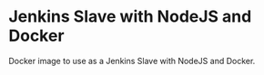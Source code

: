 # Jenkins Slave with NodeJS and Docker

Docker image to use as a Jenkins Slave with NodeJS and Docker.